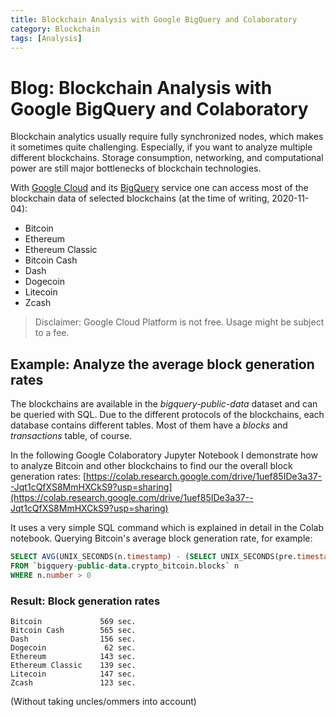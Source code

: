 ```yaml
---
title: Blockchain Analysis with Google BigQuery and Colaboratory
category: Blockchain
tags: [Analysis]
---
```


Blog: Blockchain Analysis with Google BigQuery and Colaboratory
================================
Blockchain analytics usually require fully synchronized nodes, which makes it sometimes quite challenging. Especially, if you want to analyze multiple different blockchains. Storage consumption, networking, and computational power are still major bottlenecks of blockchain technologies.

With [Google Cloud](https://cloud.google.com) and its [BigQuery](https://console.cloud.google.com/bigquery) service one can access most of the blockchain data of selected blockchains (at the time of writing, 2020-11-04):

- Bitcoin
- Ethereum
- Ethereum Classic
- Bitcoin Cash
- Dash
- Dogecoin
- Litecoin
- Zcash

> Disclaimer: Google Cloud Platform is not free. Usage might be subject to a fee.

## Example: Analyze the average block generation rates
The blockchains are available in the *bigquery-public-data* dataset and can be queried with SQL. Due to the different protocols of the blockchains, each database contains different tables. Most of them have a *blocks* and *transactions* table, of course.

In the following Google Colaboratory Jupyter Notebook I demonstrate how to analyze Bitcoin and other blockchains to find our the overall block generation rates: [https://colab.research.google.com/drive/1uef85IDe3a37--Jqt1cQfXS8MmHXCkS9?usp=sharing](https://colab.research.google.com/drive/1uef85IDe3a37--Jqt1cQfXS8MmHXCkS9?usp=sharing)

It uses a very simple SQL command which is explained in detail in the Colab notebook. Querying Bitcoin's average block generation rate, for example:

```sql
SELECT AVG(UNIX_SECONDS(n.timestamp) - (SELECT UNIX_SECONDS(pre.timestamp) FROM `bigquery-public-data.crypto_bitcoin.blocks` pre WHERE pre.number = n.number - 1))
FROM `bigquery-public-data.crypto_bitcoin.blocks` n
WHERE n.number > 0
```


### Result: Block generation rates

```
Bitcoin             569 sec.
Bitcoin Cash        565 sec.
Dash                156 sec.
Dogecoin             62 sec.
Ethereum            143 sec.
Ethereum Classic    139 sec.
Litecoin            147 sec.
Zcash               123 sec.
```

(Without taking uncles/ommers into account)

[//]: # ( #Blockchain #Blog #Analysis )
